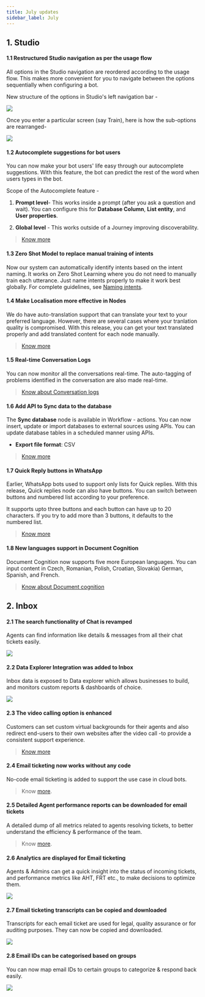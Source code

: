 ```yaml
---
title: July updates
sidebar_label: July 
---
```



## 1. **Studio**

#### 1.1 Restructured Studio navigation as per the usage flow

  

All options in the Studio navigation are reordered according to the usage flow. This makes more convenient for you to navigate between the options sequentially when configuring a bot.

  
New structure of the options in Studio's left navigation bar -

  

![](https://i.imgur.com/02x4CVF.png)

  

Once you enter a particular screen (say Train), here is how the sub-options are rearranged-

  

![](https://i.imgur.com/hgkY4sq.png)

  
  

#### 1.2 Autocomplete suggestions for bot users

  

You can now make your bot users' life easy through our autocomplete suggestions. With this feature, the bot can predict the rest of the word when users types in the bot.

  

Scope of the Autocomplete feature -

  

1.  **Prompt level**- This works inside a prompt (after you ask a question and wait). You can configure this for **Database Column**, **List entity**, and **User properties**.

2.  **Global level** - This works outside of a Journey improving discoverability.

> [Know more](https://docs.yellow.ai/docs/platform_concepts/studio/build/nodes/prompt-nodes/#auto-complete)

  
  
  

#### 1.3 Zero Shot Model to replace manual training of intents

Now our system can automatically identify intents based on the intent naming. It works on Zero Shot Learning where you do not need to manually train each utterance. Just name intents properly to make it work best globally. For complete guidelines, see [Naming intents](https://docs.yellow.ai/docs/platform_concepts/studio/train/intents/#4-best-practices).

  
  
  

#### 1.4 Make Localisation more effective in Nodes

  

We do have auto-translation support that can translate your text to your preferred language. However, there are several cases where your tranlation quality is compromised. With this release, you can get your text translated properly and add translated content for each node manually.

> [Know more](https://docs.yellow.ai/docs/platform_concepts/studio/build/localization)

  

#### 1.5 Real-time Conversation Logs

You can now monitor all the conversations real-time. The auto-tagging of problems identified in the conversation are also made real-time.

  

> [Know about Conversation logs](https://docs.yellow.ai/docs/platform_concepts/studio/analyze/chat-logs)

  
  

#### 1.6 Add API to Sync data to the database

  

The **Sync database** node is available in Workflow - actions. You can now insert, update or import databases to external sources using APIs. You can update database tables in a scheduled manner using APIs.

* **Export file format**:  CSV

  

> [Know more](https://docs.yellow.ai/docs/platform_concepts/studio/build/nodes/action-nodes#sync-database)

  

#### 1.7 Quick Reply buttons in WhatsApp

Earlier, WhatsApp bots used to support only lists for Quick replies. With this release, Quick replies node can also have buttons. You can switch between buttons and numbered list according to your preference.

It supports upto three buttons and each button can have up to 20 characters. If you try to add more than 3 buttons, it defaults to the numbered list.

  
  

> [Know more](https://docs.yellow.ai/docs/platform_concepts/studio/build/nodes/prompt-nodes/#quick-reply-node-for-whatsapp)

  

#### 1.8 New languages support in Document Cognition

  

Document Cognition now supports five more European languages. You can input content in Czech, Romanian, Polish, Croatian, Slovakia) German, Spanish, and French.

  


>  [Know about Document cognition](https://docs.yellow.ai/docs/platform_concepts/studio/train/what-is-document-cognition)

## 2. **Inbox**

#### 2.1 The search functionality of Chat is revamped 

Agents can find information like details & messages from all their chat tickets easily.

![](https://i.imgur.com/Kn0ajbu.png)


#### 2.2 Data Explorer Integration was added to Inbox

Inbox data is exposed to Data explorer which allows businesses to build, and monitors custom reports & dashboards of choice.

**![](https://lh6.googleusercontent.com/YHOhZs9sJtFTkeRp_Fmtu7gOTMMUB7HJiTHmhY2AUoQWB844DUZlEe7sBFRjZCQTy0r2LPofIxSWeThywXJiw4c-9NdJR7ekKUKY_gi7x6Gh25xz7hgrnvdqfnMMeid7jSd6vEIKd_bct4v16N2WVOdDNg)**

#### 2.3 The video calling option is enhanced

Customers can set custom virtual backgrounds for their agents and also redirect end-users to their own websites after the video call -to provide a consistent support experience. 

> [Know more](https://docs.yellow.ai/docs/platform_concepts/inbox/inbox-settings/chats-configuration/video-call-settings)

#### 2.4 Email ticketing now works without any code

No-code email ticketing is added to support the use case in cloud bots. 

> Know [more](https://docs.yellow.ai/docs/platform_concepts/inbox/email-ticketing).




#### 2.5 Detailed Agent performance reports can be downloaded for email tickets

A detailed dump of all metrics related to agents resolving tickets, to better understand the efficiency & performance of the team. 

> Know [more](https://docs.yellow.ai/docs/platform_concepts/inbox/reports/ticket-agent-performance-report). 


#### 2.6 Analytics are displayed for Email ticketing 

Agents & Admins can get a quick insight into the status of incoming tickets, and performance metrics like AHT, FRT etc., to make decisions to optimize them.

![](https://i.imgur.com/e896xIT.png)


#### 2.7 Email ticketing transcripts can be copied and downloaded

Transcripts for each email ticket are used for legal, quality assurance or for auditing purposes. They can now be copied and downloaded. 

**![](https://lh4.googleusercontent.com/8vaNdIlLcn4GwIRHGQ2UPXXZGevq6fwVi9G_WLjCvwzoREH1ZSHi_O14ut-p9OZi27dKwAqLSkGnDs0e-1pTV7leB5CfIFlSu6hv0RrmvBXPhNQGxajZ_Md-_aGdg7mf2kE1Qaf1Ghz6O0G5n8pMXSryfQ)**

#### 2.8 Email IDs can be categorised based on groups 

You can now map email IDs to certain groups to categorize & respond back easily.

**![](https://lh6.googleusercontent.com/e8UgQ44qFMHGmsk9nSZ6b1gZIbcgtsSrh9eeTBJ7pLhLkydsaKmmGwoG3QsT5io_MhemYrTodCTMXbic0G_RJZtSv5HNqpqYc2h3DW3xERMbbEXofQnBsVtYnKzpxyJtQHnSuSQ9ScUoHpxyjpTSbjj0EA)**


